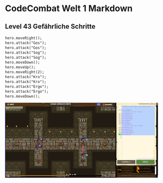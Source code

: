 # CodeCombat Welt 1 Markdown
## Level 43 Gefährliche Schritte
```
hero.moveRight();
hero.attack("Gos");
hero.attack("Gos");
hero.attack("Sog");
hero.attack("Sog");
hero.moveDown();
hero.moveUp();
hero.moveRight(2);
hero.attack("Kro");
hero.attack("Kro");
hero.attack("Ergo");
hero.attack("Ergo");
hero.moveDown();
```
![Alt text](image-45.png)